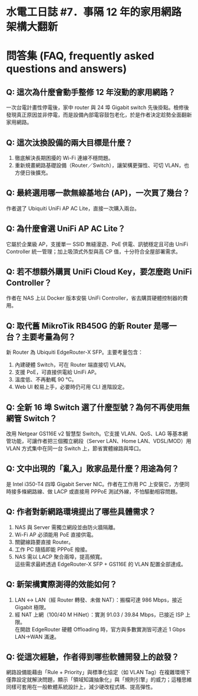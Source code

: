# 水電工日誌 #7．事隔 12 年的家用網路架構大翻新

# 問答集 (FAQ, frequently asked questions and answers)

## Q: 這次為什麼會動手整修 12 年沒動的家用網路？
一次台電計畫性停電後，家中 router 與 24 埠 Gigabit switch 先後掛點。檢修後發現真正原因並非停電，而是設備內部電容鼓包老化，於是作者決定趁勢全面翻新家用網路。

## Q: 這次汰換設備的兩大目標是什麼？
1. 徹底解決長期困擾的 Wi-Fi 連線不穩問題。  
2. 重新規畫網路基礎設備（Router／Switch），讓架構更彈性、可切 VLAN，也方便日後擴充。

## Q: 最終選用哪一款無線基地台 (AP)，一次買了幾台？
作者選了 Ubiquiti UniFi AP AC Lite，直接一次購入兩台。

## Q: 為什麼會選 UniFi AP AC Lite？
它屬於企業級 AP，支援單一 SSID 無縫漫遊、PoE 供電、訊號穩定且可由 UniFi Controller 統一管理；加上吸頂式外型與高 CP 值，十分符合全屋部署需求。

## Q: 若不想額外購買 UniFi Cloud Key，要怎麼跑 UniFi Controller？
作者在 NAS 上以 Docker 版本安裝 UniFi Controller，省去購買硬體控制器的費用。

## Q: 取代舊 MikroTik RB450G 的新 Router 是哪一台？主要考量為何？
新 Router 為 Ubiquiti EdgeRouter-X SFP。主要考量包含：
1. 內建硬體 Switch，可在 Router 端直接切 VLAN。  
2. 支援 PoE，可直接供電給 UniFi AP。  
3. 溫度低、不再動輒 90 °C。  
4. Web UI 較易上手，必要時仍可用 CLI 進階設定。

## Q: 全新 16 埠 Switch 選了什麼型號？為何不再使用無網管 Switch？
改用 Netgear GS116E v2 智慧型 Switch。它支援 VLAN、QoS、LAG 等基本網管功能，可讓作者把三個獨立網段（Server LAN、Home LAN、VDSL/MOD）用 VLAN 方式集中在同一台 Switch 上，節省實體線路與埠口。

## Q: 文中出現的「亂入」敗家品是什麼？用途為何？
是 Intel i350-T4 四埠 Gigabit Server NIC。作者在工作用 PC 上安裝它，方便同時接多條網路線、做 LACP 或直接用 PPPoE 測試外線，不怕驅動相容問題。

## Q: 作者對新網路環境提出了哪些具體需求？
1. NAS 與 Server 需獨立網段並由防火牆隔離。  
2. Wi-Fi AP 必須能用 PoE 直接供電。  
3. 關鍵線路要直接 Router。  
4. 工作 PC 隨插即能 PPPoE 撥接。  
5. NAS 需以 LACP 聚合兩埠，提高頻寬。  
這些需求最終透過 EdgeRouter-X SFP + GS116E 的 VLAN 配置全部達成。

## Q: 新架構實際測得的效能如何？
1. LAN ↔ LAN（經 Router 轉發、未做 NAT）：搬檔可達 986 Mbps，接近 Gigabit 極限。  
2. 經 NAT 上網（100/40 M HiNet）：實測 91.03 / 39.84 Mbps，已接近 ISP 上限。  
在開啟 EdgeRouter 硬體 Offloading 時，官方與多數實測皆可達近 1 Gbps LAN→WAN 滿速。

## Q: 從這次經驗，作者得到哪些軟體開發上的啟發？
網路設備能藉由「Rule + Priority」與標準化協定（如 VLAN Tag）在複雜環境下僅靠設定就解決問題，顯示「領域知識抽象化」與「規則引擎」的威力；這種思維同樣可套用在一般軟體系統設計上，減少硬改程式碼、提高彈性。